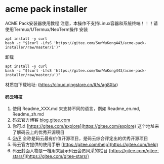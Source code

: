 # acme pack installer

ACME Pack安装器使用教程
注意，本操作不支持Linux容器和系统终端！！！请使用Termux/UTermux/NeoTerm操作
安装

```
apt install -y curl
bash -c "$(curl -LfsS 'https://gitee.com/SunWuKong443/acme-pack-installer/raw/master/i')"
```

卸载

```
apt install -y curl
bash -c "$(curl -LfsS 'https://gitee.com/SunWuKong443/acme-pack-installer/raw/master/u')"
```
材质包下载地址:
(https://cloud.qingstore.cn/#/s/ag8Xta)

#### 码云特技

1.  使用 Readme\_XXX.md 来支持不同的语言，例如 Readme\_en.md, Readme\_zh.md
2.  码云官方博客 [blog.gitee.com](https://blog.gitee.com)
3.  你可以 [https://gitee.com/explore](https://gitee.com/explore) 这个地址来了解码云上的优秀开源项目
4.  [GVP](https://gitee.com/gvp) 全称是码云最有价值开源项目，是码云综合评定出的优秀开源项目
5.  码云官方提供的使用手册 [https://gitee.com/help](https://gitee.com/help)
6.  码云封面人物是一档用来展示码云会员风采的栏目 [https://gitee.com/gitee-stars/](https://gitee.com/gitee-stars/)
